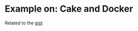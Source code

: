 # Example on: Cake and Docker
Related to the [gist](https://gist.github.com/skjohansen/01a4bc472eff47422e964919a3c3dbb2)
